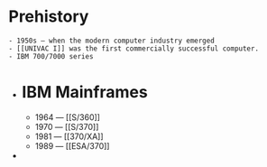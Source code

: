 # Prehistory
	- 1950s — when the modern computer industry emerged
	- [[UNIVAC I]] was the first commercially successful computer.
	- IBM 700/7000 series
- # IBM Mainframes
	- 1964 — [[S/360]]
	- 1970 — [[S/370]]
	- 1981 — [[370/XA]]
	- 1989 — [[ESA/370]]
-
